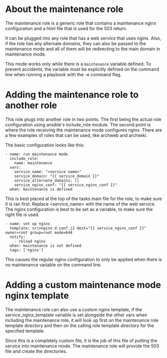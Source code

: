 # About the maintenance role

The maintenance role is a generic role that contains a maintenance nginx configuration
and a html file that is used for the 503 return.

It can be plugged into any role that has a web service that uses nginx. Also, if the role
has any alternate domains, they can also be passed to the maintenance mode and all of them
will be redirecting to the main domain in maintenance mode.

This mode works only while there is a `maintenance` variable defined. To prevent accidents,
the variable must be explicitly defined on the command line when running a playbook with the
-e command flag.

# Adding the maintenance role to another role

This role plugs into another role in two points. The first being the actual role configuration
using ansible's include_role module. The second point is where the role receiving the maintenance
mode configures nginx. There are a few examples of roles that can be used, like archweb and archwiki.

The basic configuration looks like this:

```
- name: run maintenance mode
  include_role:
    name: maintenance
  vars:
    service_name: "<service name>"
    service_domain: "{{ service_domain }}"
    service_alternate_domains: []
    service_nginx_conf: "{{ service_nginx_conf }}"
  when: maintenance is defined
```

This is best placed at the top of the tasks main file for the role, to make sure it is ran first.
Replace <service_name> with the name of the web service. The nginx configuration is best to be set
as a variable, to make sure the right file is used.

```
- name: set up nginx
  template: src=nginx.d.conf.j2 dest="{{ service_nginx_conf }}" owner=root group=root mode=644
  notify:
    - reload nginx
  when: maintenance is not defined
  tags: ['nginx']
```

This causes the regular nginx configuration to only be applied when there is no maintenance variable
on the command line.

# Adding a custom maintenance mode nginx template

The maintenance role can also use a custom nginx template, if the service_nginx_template variable is
set alongside the other vars when including the maintenance role, it will look up first on the maintenance
role template directory and then on the calling role template directory for the specified template.

Since this is a completely custom file, it is the job of this file of putting the service into maintenance
mode. The maintenance role will provide the 503 file and create the directories.
